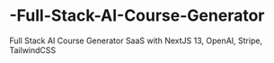# -Full-Stack-AI-Course-Generator
Full Stack AI Course Generator SaaS with NextJS 13, OpenAI, Stripe, TailwindCSS
